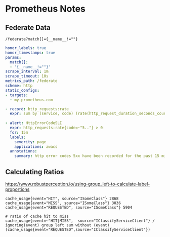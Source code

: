 # Prometheus Notes

## Federate Data
```plain
/federate?match[]={__name__!=""}
```

```yaml
honor_labels: true
honor_timestamps: true
params:
  match[]:
  - '{__name__!=""}'
scrape_interval: 1m
scrape_timeout: 10s
metrics_path: /federate
scheme: http
static_configs:
- targets:
  - my-prometheus.com
```

```yaml
- record: http_requests:rate
  expr: sum by (service, code) (rate(http_request_duration_seconds_count[5m]))
  
- alert: HttpErrorCodeSLI
  expr: http_requests:rate{code=~"5.."} > 0
  for: 15m
  labels:
    severity: page
    applications: awacs
  annotations:
    summary: http error codes 5xx have been recorded for the past 15 minutes
```

## Calculating Ratios
https://www.robustperception.io/using-group_left-to-calculate-label-proportions

```
cache_usage{event="HIT", source="ISomeClass"} 2868
cache_usage{event="MISS", source="ISomeClass"} 3036
cache_usage{event="REQUESTED", source="ISomeClass"} 5904

```

```
# ratio of cache hit to miss
cache_usage{event=~"HIT|MISS",  source="IClassifyServiceClient"} / 
ignoring(event) group_left sum without (event) (cache_usage{event="REQUESTED",source="IClassifyServiceClient"})
```





